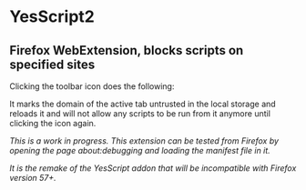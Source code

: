 # YesScript2
## Firefox WebExtension, blocks scripts on specified sites

Clicking the toolbar icon does the following:

It marks the domain of the active tab untrusted in the local storage and reloads it and will not allow any scripts to be run from it anymore until clicking the icon again.

*This is a work in progress. This extension can be tested from Firefox by opening the page about:debugging and loading the manifest file in it.*

*It is the remake of the YesScript addon that will be incompatible with Firefox version 57+.*
